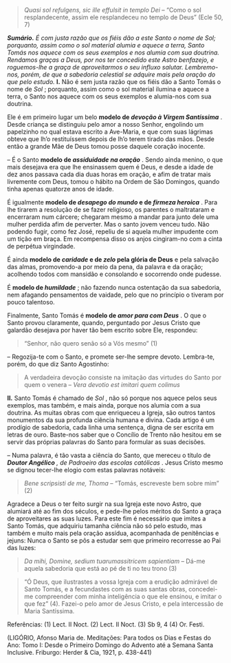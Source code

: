 > *Quasi sol refulgens, sic ille effulsit in templo Dei* – “Como o sol resplandecente, assim ele resplandeceu no templo de Deus” (Ecle 50, 7)

***Sumário.** É com justa razão que os fiéis dão a este Santo o nome de Sol; porquanto, assim como o sol material alumia e aquece a terra, Santo Tomás nos aquece com os seus exemplos e nos alumia com sua doutrina. Rendamos graças a Deus, por nos ter concedido este Astro benfazejo, e roguemos-lhe a graça de aproveitarmos o seu influxo salutar. Lembremo-nos, porém, de que a sabedoria celestial se adquire mais pela oração do que pelo estudo.* **I.** Não é sem justa razão que os fiéis dão a Santo Tomás o nome de *Sol* ; porquanto, assim como o sol material ilumina e aquece a terra, o Santo nos aquece com os seus exemplos e alumia-nos com sua doutrina.

Ele é em primeiro lugar um belo **modelo de *devoção à Virgem Santíssima*** . Desde criança se distinguiu pelo amor a nosso Senhor, engolindo um papelzinho no qual estava escrito a Ave-Maria, e que com suas lágrimas obteve que lh’o restituíssem depois de lh’o terem tirado das mãos. Desde então a grande Mãe de Deus tomou posse daquele coração inocente.

– É o Santo **modelo de *assiduidade na oração*** . Sendo ainda menino, o que mais desejava era que lhe ensinassem quem é Deus, e desde a idade de dez anos passava cada dia duas horas em oração, e afim de tratar mais livremente com Deus, tomou o hábito na Ordem de São Domingos, quando tinha apenas quatorze anos de idade.

É igualmente **modelo de *desapego do mundo* e de *firmeza heroica*** . Para lhe tirarem a resolução de se fazer religioso, os parentes o maltrataram e encerraram num cárcere; chegaram mesmo a mandar para junto dele uma mulher perdida afim de perverter. Mas o santo jovem venceu tudo. Não podendo fugir, como fez José, repeliu de si aquela mulher impudente com um tição em braça. Em recompensa disso os anjos cingiram-no com a cinta de perpétua virgindade.

É ainda **modelo de *caridade* e de *zelo* pela glória de Deus** e pela salvação das almas, promovendo-a por meio da pena, da palavra e da oração; acolhendo todos com mansidão e consolando e socorrendo onde pudesse.

É **modelo de *humildade*** ; não fazendo nunca ostentação da sua sabedoria, nem afagando pensamentos de vaidade, pelo que no princípio o tiveram por pouco talentoso.

Finalmente, Santo Tomás é **modelo de *amor para com Deus*** . O que o Santo provou claramente, quando, perguntado por Jesus Cristo que galardão desejava por haver tão bem escrito sobre Ele, respondeu:

> “Senhor, não quero senão só a Vós mesmo” (1)

– Regozija-te com o Santo, e promete ser-lhe sempre devoto. Lembra-te, porém, do que diz Santo Agostinho:

> A verdadeira devoção consiste na imitação das virtudes do Santo por quem o venera – *Vera devotio est imitari quem colimus*

**II.** Santo Tomás é chamado de *Sol* , não só porque nos aquece pelos seus exemplos, mas também, e mais ainda, porque nos alumia com a sua doutrina. As muitas obras com que enriqueceu a Igreja, são outros tantos monumentos da sua profunda ciência humana e divina. Cada artigo é um prodígio de sabedoria, cada linha uma sentença, digna de ser escrita em letras de ouro. Baste-nos saber que o Concílio de Trento não hesitou em se servir das próprias palavras do Santo para formular as suas decisões.

– Numa palavra, é tão vasta a ciência do Santo, que mereceu o título de ***Doutor Angélico** , de Padroeiro das escolas católicas* . Jesus Cristo mesmo se dignou tecer-lhe elogio com estas palavras notáveis:

> *Bene scripsisti de me, Thoma* – “Tomás, escreveste bem sobre mim” (2)

Agradece a Deus o ter feito surgir na sua Igreja este novo Astro, que alumiará até ao fim dos séculos, e pede-lhe pelos méritos do Santo a graça de aproveitares as suas luzes. Para este fim é necessário que imites a Santo Tomás, que adquiriu tamanha ciência não só pelo estudo, mas também e muito mais pela oração assídua, acompanhada de penitências e jejuns: Nunca o Santo se pôs a estudar sem que primeiro recorresse ao Pai das luzes:

> *Da mihi, Domine, sedium tuarumassitricem sapientiam* – Dá-me aquela sabedoria que está ao pé de ti no teu trono (3)

> “Ó Deus, que ilustrastes a vossa Igreja com a erudição admirável de Santo Tomás, e a fecundastes com as suas santas obras, concedei-me compreender com minha inteligência o que ele ensinou, e imitar o que fez” (4). Fazei-o pelo amor de Jesus Cristo, e pela intercessão de Maria Santíssima.

Referências: (1) Lect. II Noct. (2) Lect. II Noct. (3) Sb 9, 4 (4) Or. Festi.

(LIGÓRIO, Afonso Maria de. Meditações: Para todos os Dias e Festas do Ano: Tomo I: Desde o Primeiro Domingo do Advento até a Semana Santa Inclusive. Friburgo: Herder & Cia, 1921, p. 438-441)
